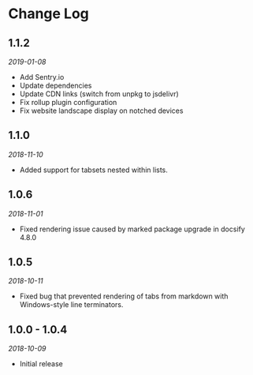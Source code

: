# Change Log

## 1.1.2

*2019-01-08*

- Add Sentry.io
- Update dependencies
- Update CDN links (switch from unpkg to jsdelivr)
- Fix rollup plugin configuration
- Fix website landscape display on notched devices

## 1.1.0

*2018-11-10*

- Added support for tabsets nested within lists.

## 1.0.6

*2018-11-01*

- Fixed rendering issue caused by marked package upgrade in docsify 4.8.0

## 1.0.5

*2018-10-11*

- Fixed bug that prevented rendering of tabs from markdown with Windows-style
  line terminators.

## 1.0.0 - 1.0.4

*2018-10-09*

- Initial release
